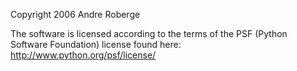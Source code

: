 Copyright 2006 Andre Roberge

The software is licensed according to the terms of the PSF (Python Software Foundation) license found here: http://www.python.org/psf/license/